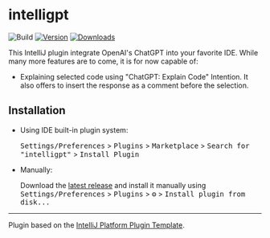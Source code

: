 # intelligpt

![Build](https://github.com/almarzn/intelligpt/workflows/Build/badge.svg)
[![Version](https://img.shields.io/jetbrains/plugin/v/PLUGIN_ID.svg)](https://plugins.jetbrains.com/plugin/PLUGIN_ID)
[![Downloads](https://img.shields.io/jetbrains/plugin/d/PLUGIN_ID.svg)](https://plugins.jetbrains.com/plugin/PLUGIN_ID)

<!-- Plugin description -->

This IntelliJ plugin integrate OpenAI's ChatGPT into your favorite IDE. While many more features are to come, it is for now capable of:

 - Explaining selected code using "ChatGPT: Explain Code" Intention. It also offers to insert the response as a comment before the selection.

<!-- Plugin description end -->

## Installation

- Using IDE built-in plugin system:
  
  <kbd>Settings/Preferences</kbd> > <kbd>Plugins</kbd> > <kbd>Marketplace</kbd> > <kbd>Search for "intelligpt"</kbd> >
  <kbd>Install Plugin</kbd>
  
- Manually:

  Download the [latest release](https://github.com/almarzn/intelligpt/releases/latest) and install it manually using
  <kbd>Settings/Preferences</kbd> > <kbd>Plugins</kbd> > <kbd>⚙️</kbd> > <kbd>Install plugin from disk...</kbd>


---
Plugin based on the [IntelliJ Platform Plugin Template][template].

[template]: https://github.com/JetBrains/intellij-platform-plugin-template
